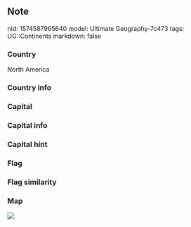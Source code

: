 ## Note
nid: 1574587965640
model: Ultimate Geography-7c473
tags: UG::Continents
markdown: false

### Country
North America

### Country info


### Capital


### Capital info


### Capital hint


### Flag


### Flag similarity


### Map
<img src="ug-map-north_america-nobox.png">
